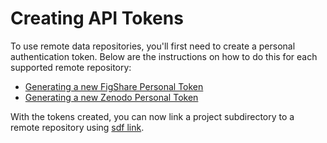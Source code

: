 # Creating API Tokens

To use remote data repositories, you'll first need to create a
personal authentication token. Below are the instructions on how to
do this for each supported remote repository:

 - [Generating a new FigShare Personal Token](https://help.figshare.com/article/how-to-get-a-personal-token)
 - [Generating a new Zenodo Personal Token](https://developers.zenodo.org/#creating-a-personal-access-token)

With the tokens created, you can now link a project subdirectory to a
remote repository using [sdf link]().
